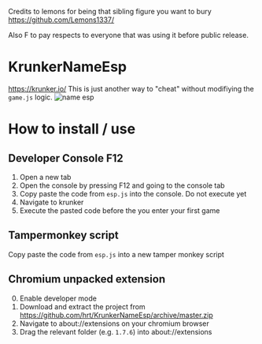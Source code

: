 Credits to lemons for being that sibling figure you want to bury https://github.com/Lemons1337/

Also F to pay respects to everyone that was using it before public release.

# KrunkerNameEsp
https://krunker.io/
This is just another way to "cheat" without modifiying the `game.js` logic.
![name esp](https://i.imgur.com/PJoe4F3.png)

# How to install / use
## Developer Console F12
1. Open a new tab
2. Open the console by pressing F12 and going to the console tab
3. Copy paste the code from `esp.js` into the console. Do not execute yet
4. Navigate to krunker
5. Execute the pasted code before the you enter your first game

## Tampermonkey script
Copy paste the code from `esp.js` into a new tamper monkey script

## Chromium unpacked extension
0. Enable developer mode
1. Download and extract the project from https://github.com/hrt/KrunkerNameEsp/archive/master.zip
2. Navigate to about://extensions on your chromium browser
3. Drag the relevant folder (e.g. `1.7.6`) into about://extensions
